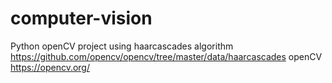 # computer-vision

Python openCV project using haarcascades algorithm  https://github.com/opencv/opencv/tree/master/data/haarcascades
openCV https://opencv.org/
